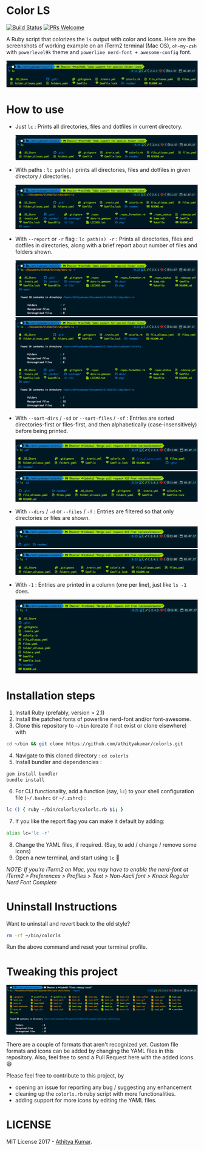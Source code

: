 # Color LS

[![Build Status](https://travis-ci.org/athityakumar/colorls.svg?branch=master)](https://travis-ci.org/athityakumar/colorls)
[![PRs Welcome](https://img.shields.io/badge/PRs-welcome-brightgreen.svg?style=flat-square)](http://makeapullrequest.com)

A Ruby script that colorizes the `ls` output with color and icons. Here are the screenshots of working example on an iTerm2
terminal (Mac OS), `oh-my-zsh` with `powerlevel9k` theme and `powerline nerd-font + awesome-config` font.

![Example #1](readme/usage1.png)

# How to use

- Just `lc` : Prints all directories, files and dotfiles in current directory.

  ![Usage #1](readme/usage1.png)

- With paths : `lc path(s)` prints all directories, files and dotfiles in given directory / directories.

  ![Usage #2](readme/usage2.png)

- With `--report` or `-r` flag : `lc path(s) -r` : Prints all directories, files and dotfiles in directories, along with a brief report about number of files and folders shown.

  ![Usage #3](readme/usage3.png)
  ![Usage #4](readme/usage4.png)

- With `--sort-dirs` / `-sd` or `--sort-files` / `-sf` : Entries are sorted directories-first or files-first, and then alphabetically (case-insensitively) before being printed.

  ![Usage #5](readme/usage5.png)
  ![Usage #6](readme/usage6.png)

- With `--dirs` / `-d` or `--files` / `-f` : Entries are filtered so that only directories or files are shown.

  ![Usage #7](readme/usage7.png)
  ![Usage #8](readme/usage8.png)

- With `-1` : Entries are printed in a column (one per line), just like `ls -1` does.

  ![Usage #9](readme/usage9.png)

# Installation steps

1. Install Ruby (prefably, version > 2.1)
2. Install the patched fonts of powerline nerd-font and/or font-awesome.
3. Clone this repository to `~/bin` (create if not exist or clone elsewhere) with
```sh
cd ~/bin && git clone https://github.com/athityakumar/colorls.git
```
4. Navigate to this cloned directory : `cd colorls`
5. Install bundler and dependencies :
  ```
  gem install bundler
  bundle install
  ```
6. For CLI functionality, add a function (say, `lc`) to your shell configuration file (`~/.bashrc` or `~/.zshrc`) :
  ```sh
  lc () { ruby ~/bin/colorls/colorls.rb $1; }
  ```
7. If you like the report flag you can make it default by adding:
  ```sh
  alias lc='lc -r'
  ```
8. Change the YAML files, if required. (Say, to add / change / remove some icons)
9. Open a new terminal, and start using  `lc` :tada:

_NOTE: If you're iTerm2 on Mac, you may have to enable the nerd-font at iTerm2 > Preferences > Profiles > Text > Non-Ascii font > Knack Regular Nerd Font Complete_

# Uninstall Instructions

Want to uninstall and revert back to the old style?
```sh
rm -rf ~/bin/colorls
```
Run the above command and reset your terminal profile.

# Tweaking this project

![Pending formats](readme/pending.png)

There are a couple of formats that aren't recognized yet. Custom file formats and icons can be added by changing the YAML files in this repository. Also, feel free to send a Pull Request here with the added icons. :smile:

Please feel free to contribute to this project, by
- opening an issue for reporting any bug / suggesting any enhancement
- cleaning up the `colorls.rb` ruby script with more functionalities.
- adding support for more icons by editing the YAML files.

# LICENSE

MIT License 2017 - [Athitya Kumar](https://github.com/athityakumar/).
